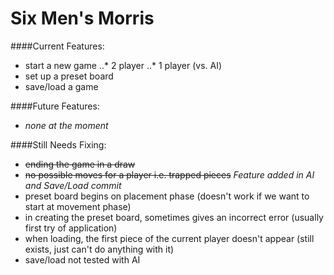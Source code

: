 Six Men's Morris
======================

####Current Features:
- start a new game
..* 2 player
..* 1 player (vs. AI)
- set up a preset board
- save/load a game

####Future Features:
- *none at the moment*

####Still Needs Fixing:
- ~~ending the game in a draw~~
- ~~no possible moves for a player i.e. trapped pieces~~  *Feature added in AI and Save/Load commit*
- preset board begins on placement phase (doesn't work if we want to start at movement phase)
- in creating the preset board, sometimes gives an incorrect error (usually first try of application)
- when loading, the first piece of the current player doesn't appear (still exists, just can't do anything with it)
- save/load not tested with AI
